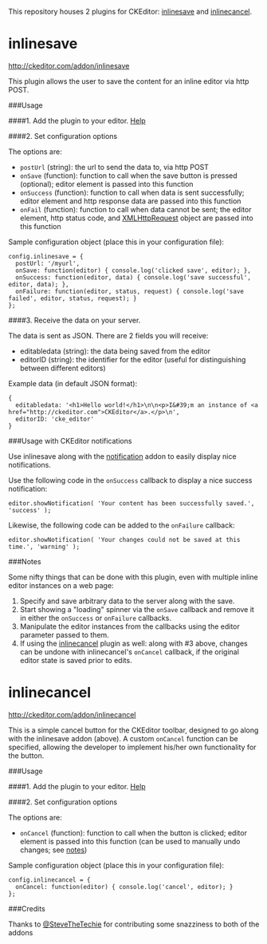 This repository houses 2 plugins for CKEditor: [inlinesave](#inlinesave) and [inlinecancel](#inlinecancel).

inlinesave
==========

http://ckeditor.com/addon/inlinesave

This plugin allows the user to save the content for an inline editor via http POST.

###Usage

####1. Add the plugin to your editor. [Help](http://docs.ckeditor.com/#!/guide/dev_plugins)

####2. Set configuration options

The options are:
- `postUrl` (string): the url to send the data to, via http POST
- `onSave` (function): function to call when the save button is pressed (optional); editor element is passed into this function
- `onSuccess` (function): function to call when data is sent successfully; editor element and http response data are passed into this function
- `onFail` (function): function to call when data cannot be sent; the editor element, http status code, and [XMLHttpRequest](https://developer.mozilla.org/en-US/docs/Web/API/XMLHttpRequest) object are passed into this function

Sample configuration object (place this in your configuration file):

    config.inlinesave = {
      postUrl: '/myurl',
      onSave: function(editor) { console.log('clicked save', editor); },
      onSuccess: function(editor, data) { console.log('save successful', editor, data); },
      onFailure: function(editor, status, request) { console.log('save failed', editor, status, request); }
    };

####3. Receive the data on your server.

The data is sent as JSON. There are 2 fields you will receive:

- editabledata (string): the data being saved from the editor
- editorID (string): the identifier for the editor (useful for distinguishing between different editors)

Example data (in default JSON format):

    {
      editabledata: '<h1>Hello world!</h1>\n\n<p>I&#39;m an instance of <a href="http://ckeditor.com">CKEditor</a>.</p>\n',
      editorID: 'cke_editor'
    }

###Usage with CKEditor notifications

Use inlinesave along with the [notification](http://ckeditor.com/addon/notification) addon to easily display nice notifications.

Use the following code in the `onSuccess` callback to display a nice success notification:

    editor.showNotification( 'Your content has been successfully saved.', 'success' );

Likewise, the following code can be added to the `onFailure` callback:

    editor.showNotification( 'Your changes could not be saved at this time.', 'warning' );

###Notes

Some nifty things that can be done with this plugin, even with multiple inline editor instances on a web page:

1. Specify and save arbitrary data to the server along with the save.
2.  Start showing a "loading" spinner via the `onSave` callback and remove it in either the `onSuccess` or `onFailure` callbacks.
3. Manipulate the editor instances from the callbacks using the editor parameter passed to them.
4. If using the [inlinecancel](#inlinecancel) plugin as well: along with #3 above, changes can be undone with inlinecancel's `onCancel` callback, if the original editor state is saved prior to edits.

inlinecancel
==========

http://ckeditor.com/addon/inlinecancel

This is a simple cancel button for the CKEditor toolbar, designed to go along with the inlinesave addon (above). A custom `onCancel` function can be specified, allowing the developer to implement his/her own functionality for the button.

###Usage

####1. Add the plugin to your editor. [Help](http://docs.ckeditor.com/#!/guide/dev_plugins)

####2. Set configuration options

The options are:
- `onCancel` (function): function to call when the button is clicked; editor element is passed into this function (can be used to manually undo changes; see [notes](#notes))

Sample configuration object (place this in your configuration file):

    config.inlinecancel = {
      onCancel: function(editor) { console.log('cancel', editor); }
    };

###Credits

Thanks to [@SteveTheTechie](https://github.com/SteveTheTechie) for contributing some snazziness to both of the addons
